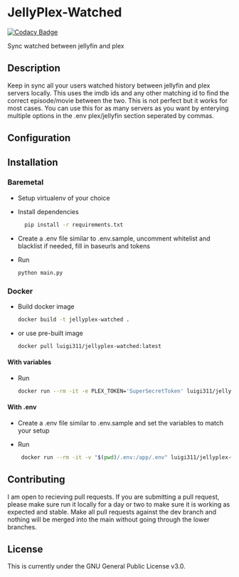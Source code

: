 # JellyPlex-Watched

[![Codacy Badge](https://app.codacy.com/project/badge/Grade/26b47c5db63942f28f02f207f692dc85)](https://www.codacy.com/gh/luigi311/JellyPlex-Watched/dashboard?utm_source=github.com&amp;utm_medium=referral&amp;utm_content=luigi311/JellyPlex-Watched&amp;utm_campaign=Badge_Grade)

Sync watched between jellyfin and plex

## Description

Keep in sync all your users watched history between jellyfin and plex servers locally. This uses the imdb ids and any other matching id to find the correct episode/movie between the two. This is not perfect but it works for most cases. You can use this for as many servers as you want by enterying multiple options in the .env plex/jellyfin section seperated by commas.

## Configuration



## Installation

### Baremetal

-   Setup virtualenv of your choice

-   Install dependencies

    ```bash
      pip install -r requirements.txt
    ```

-   Create a .env file similar to .env.sample, uncomment whitelist and blacklist if needed, fill in baseurls and tokens

-   Run

    ```bash
    python main.py
    ```

### Docker

-   Build docker image

    ```bash
    docker build -t jellyplex-watched .
    ```

-   or use pre-built image

    ```bash
    docker pull luigi311/jellyplex-watched:latest
    ```

#### With variables

-   Run

    ```bash
    docker run --rm -it -e PLEX_TOKEN='SuperSecretToken' luigi311/jellyplex-watched:latest
    ```

#### With .env

-   Create a .env file similar to .env.sample and set the variables to match your setup

-   Run

    ```bash
     docker run --rm -it -v "$(pwd)/.env:/app/.env" luigi311/jellyplex-watched:latest
    ```

## Contributing

I am open to recieving pull requests. If you are submitting a pull request, please make sure run it locally for a day or two to make sure it is working as expected and stable. Make all pull requests against the dev branch and nothing will be merged into the main without going through the lower branches.

## License

This is currently under the GNU General Public License v3.0.
